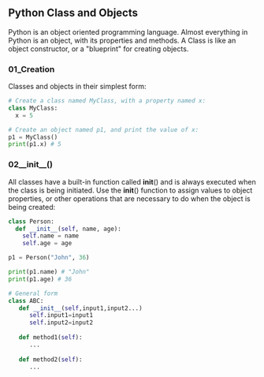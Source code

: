 ## Python Class and Objects
Python is an object oriented programming language. Almost everything in Python is an object, with its properties and methods. A Class is like an object constructor, or a "blueprint" for creating objects.

### 01_Creation
Classes and objects in their simplest form:
```python
# Create a class named MyClass, with a property named x:
class MyClass:
  x = 5

# Create an object named p1, and print the value of x:
p1 = MyClass()
print(p1.x) # 5
```

### 02__init__()
All classes have a built-in function called __init__() and is always executed when the class is being initiated. Use the __init__() function to assign values to object properties, or other operations that are necessary to do when the object is being created:
```python
class Person:
  def __init__(self, name, age):
    self.name = name
    self.age = age

p1 = Person("John", 36)

print(p1.name) # "John"
print(p1.age) # 36

# General form 
class ABC:
   def __init__(self,input1,input2...)
      self.input1=input1
      self.input2=input2
   
   def method1(self):
      ...
   
   def method2(self):
      ...
```

